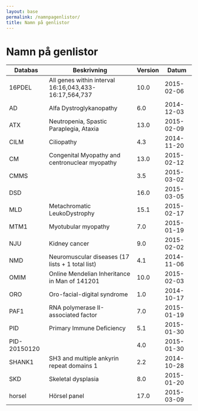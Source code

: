 ```yaml
---
layout: base
permalink: /namnpagenlistor/
title: Namn på genlistor
---
```


# Namn på genlistor

|Databas|Beskrivning|Version|Datum|
|---|---|---|---|
|16PDEL|All genes within interval 16:16,043,433-16:17,564,737|10.0|2015-02-06|
|AD|Alfa Dystroglykanopathy|6.0|2014-12-03|
|ATX|Neutropenia, Spastic Paraplegia, Ataxia|13.0|2015-02-09|
|CILM|Ciliopathy|4.3|2014-11-20|
|CM|Congenital Myopathy and centronuclear myopathy|13.0|2015-02-12|
|CMMS||3.5|2015-03-02|
|DSD||16.0|2015-03-05|
|MLD|Metachromatic LeukoDystrophy|15.1|2015-02-17|
|MTM1|Myotubular myopathy|7.0|2015-01-19|
|NJU|Kidney cancer|9.0|2015-02-02|
|NMD|Neuromuscular diseases (17 lists + 1 total list)|4.1|2014-11-06|
|OMIM|Online Mendelian Inheritance in Man of 141201|10.0|2015-02-03|
|ORO|Oro-facial-digital syndrome|1.0|2014-10-17|
|PAF1|RNA polymerase II-associated factor|7.0|2015-01-19|
|PID|Primary Immune Deficiency|5.1|2015-01-30|
|PID-20150120||4.0|2015-01-30|
|SHANK1|SH3 and multiple ankyrin repeat domains 1|2.2|2014-10-28|
|SKD|Skeletal dysplasia|8.0|2015-01-20|
|horsel|Hörsel panel|17.0|2015-03-09|
